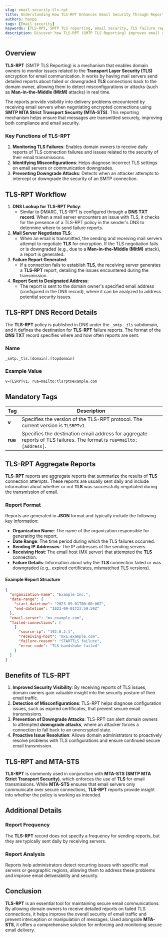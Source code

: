 ```yaml
---
slug: email-security-tls-rpt
title: Understanding How TLS-RPT Enhances Email Security Through Reporting
authors: hanpq
tags: [Email security]
keywords: [TLS-RPT, SMTP TLS reporting, email security, TLS failure reports, TLS monitoring, email encryption, TLS misconfiguration, downgrade attacks, TLS handshake failure, MTA-STS, secure email delivery, SMTP security, TLS connection issues, email encryption monitoring]
description: Discover how TLS-RPT (SMTP TLS Reporting) improves email security by providing detailed reports on failed or downgraded TLS connections. This short guide explains the key functions of TLS-RPT, how it works, and its role in preventing email encryption issues and attacks like Man-in-the-Middle (MitM).
---
```


<div class="fb-share-button"
data-href="https://getps.dev/blog/email-security-tls-rpt"
data-layout="button"
data-size="small">
</div>

## **Overview**

**TLS-RPT** (SMTP TLS Reporting) is a mechanism that enables domain owners to monitor issues related to the **Transport Layer Security (TLS)** encryption for email communication. It works by having mail servers send detailed reports about failed or downgraded **TLS** connections back to the domain owner, allowing them to detect misconfigurations or attacks (such as **Man-in-the-Middle (MitM)** attacks) in real time.

The reports provide visibility into delivery problems encountered by receiving email servers when negotiating encrypted connections using **SMTP MTA Strict Transport Security (MTA-STS)**. This reporting mechanism helps ensure that messages are transmitted securely, improving both compliance and email security.

### **Key Functions of TLS-RPT**

1. **Monitoring TLS Failures**: Enables domain owners to receive daily reports of TLS connection failures and issues related to the security of their email transmissions.
2. **Identifying Misconfigurations**: Helps diagnose incorrect TLS settings on email servers or communication downgrades.
3. **Preventing Downgrade Attacks**: Detects when an attacker attempts to intercept or downgrade the security of an SMTP connection.

## **TLS-RPT Workflow**

1. **DNS Lookup for TLS-RPT Policy**:
   * Similar to DMARC, TLS-RPT is configured through a **DNS TXT record**. When a mail server encounters an issue with TLS, it checks for the presence of a TLS-RPT policy in the sender's DNS to determine where to send failure reports.
2. **Mail Server Negotiates TLS**:
   * When an email is transmitted, the sending and receiving mail servers attempt to negotiate **TLS** for encryption. If the TLS negotiation fails or is downgraded (e.g., due to a **Man-in-the-Middle (MitM)** attack), a report is generated.
3. **Failure Report Generated**:
   * If a connection fails to establish **TLS**, the receiving server generates a **TLS-RPT** report, detailing the issues encountered during the transmission.
4. **Report Sent to Designated Address**:
   * The report is sent to the domain owner's specified email address (configured in the DNS record), where it can be analyzed to address potential security issues.

## **TLS-RPT DNS Record Details**

The **TLS-RPT** policy is published in DNS under the `_smtp._tls` subdomain, and it defines the destination for **TLS-RPT** failure reports. The format of the **DNS TXT** record specifies where and how often reports are sent.

### **Name**

`_smtp._tls.[domain].[topdomain]`

### **Example Value**

`v=TLSRPTv1; rua=mailto:tlsrpt@example.com`

## **Mandatory Tags**

| **Tag** | **Description**                                                                                                      |
| ------- | -------------------------------------------------------------------------------------------------------------------- |
| **v**   | Specifies the version of the TLS-RPT protocol. The current version is `TLSRPTv1`.                                    |
| **rua** | Specifies the destination email address for aggregate reports of TLS failures. The format is `rua=mailto:[address]`. |

## **TLS-RPT Aggregate Reports**

**TLS-RPT** reports are aggregate reports that summarize the results of **TLS** connection attempts. These reports are usually sent daily and include information about whether or not **TLS** was successfully negotiated during the transmission of email.

### **Report Format**

Reports are generated in **JSON** format and typically include the following key information:

* **Organization Name**: The name of the organization responsible for generating the report.
* **Date Range**: The time period during which the TLS failures occurred.
* **Sending IP Addresses**: The IP addresses of the sending servers.
* **Receiving Host**: The email host (MX server) that attempted the **TLS** connection.
* **Failure Details**: Information about why the **TLS** connection failed or was downgraded (e.g., expired certificates, mismatched TLS versions).

#### **Example Report Structure**

```json
{
  "organization-name": "Example Inc.",
  "date-range": {
    "start-datetime": "2023-09-01T00:00:00Z",
    "end-datetime": "2023-09-01T23:59:59Z"
  },
  "email-server": "mx.example.com",
  "failed-connections": [
    {
      "source-ip": "192.0.2.1",
      "receiving-host": "mx1.example.com",
      "failure-reason": "STARTTLS failure",
      "error-code": "TLS handshake failed"
    }
  ]
}
```

## **Benefits of TLS-RPT**

1. **Improved Security Visibility**: By receiving reports of TLS issues, domain owners gain valuable insight into the security posture of their email traffic.
2. **Detection of Misconfigurations**: TLS-RPT helps diagnose configuration issues, such as expired certificates, that prevent secure email transmissions.
3. **Prevention of Downgrade Attacks**: TLS-RPT can alert domain owners to attempted **downgrade attacks**, where an attacker forces a connection to fall back to an unencrypted state.
4. **Proactive Issue Resolution**: Allows domain administrators to proactively resolve problems with TLS configurations and ensure continued secure email transmission.

## **TLS-RPT and MTA-STS**

**TLS-RPT** is commonly used in conjunction with **MTA-STS (SMTP MTA Strict Transport Security)**, which enforces the use of **TLS** for email transmissions. While **MTA-STS** ensures that email servers only communicate over secure connections, **TLS-RPT** reports provide insight into whether the policy is working as intended.

## **Additional Details**

### **Report Frequency**

The **TLS-RPT** record does not specify a frequency for sending reports, but they are typically sent daily by receiving servers.

### **Report Analysis**

Reports help administrators detect recurring issues with specific mail servers or geographic regions, allowing them to address these problems and improve email deliverability and security.

## **Conclusion**

**TLS-RPT** is an essential tool for maintaining secure email communications. By allowing domain owners to receive detailed reports on failed TLS connections, it helps improve the overall security of email traffic and prevent interception or manipulation of messages. Used alongside **MTA-STS**, it offers a comprehensive solution for enforcing and monitoring secure email delivery.

<Comments />

